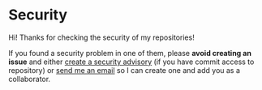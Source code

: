 # Security

Hi! Thanks for checking the security of my repositories!

If you found a security problem in one of them, please **avoid creating an issue** and either [create a security advisory](https://docs.github.com/en/github/managing-security-vulnerabilities/creating-a-security-advisory) (if you have commit access to repository) or [send me an email](mailto:ste.pigozzi@gmail.com) so I can create one and add you as a collaborator.
